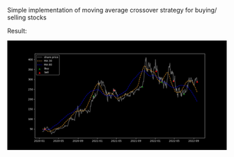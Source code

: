 Simple implementation of moving average crossover strategy for buying/ selling stocks

Result:

![result plot](https://github.com/azizamari/moving_average_crossover/blob/master/figure.jpg?raw=true)
